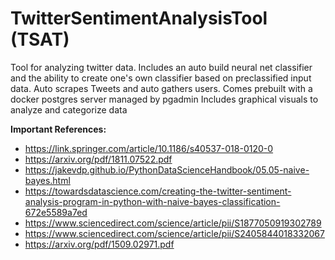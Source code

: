 # TwitterSentimentAnalysisTool (TSAT)
 Tool for analyzing twitter data. Includes an auto build neural net classifier and the 
 ability to create one's own classifier based on preclassified input data.
 Auto scrapes Tweets and auto gathers users. Comes prebuilt with a docker postgres server managed by pgadmin
 Includes graphical visuals to analyze and categorize data

**Important References:**
* https://link.springer.com/article/10.1186/s40537-018-0120-0
* https://arxiv.org/pdf/1811.07522.pdf
* https://jakevdp.github.io/PythonDataScienceHandbook/05.05-naive-bayes.html
* https://towardsdatascience.com/creating-the-twitter-sentiment-analysis-program-in-python-with-naive-bayes-classification-672e5589a7ed
* https://www.sciencedirect.com/science/article/pii/S1877050919302789
* https://www.sciencedirect.com/science/article/pii/S2405844018332067
* https://arxiv.org/pdf/1509.02971.pdf

